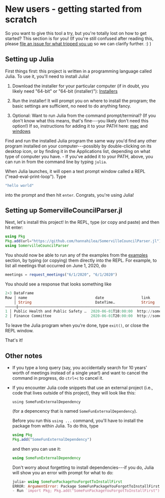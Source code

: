 # New users - getting started from scratch
So you want to give this tool a try, but you're totally lost on how to get started? This section is for you! (If you're still confused after reading this, please [file an issue for what tripped you up](https://github.com/hannahilea/SomervilleCouncilParser.jl/issues/new/choose) so we can clarify further. :) )

## Setting up Julia
First things first: this project is written in a programming language called Julia. To use it, you'll need to install Julia!

1. Download the installer for your particular computer (if in doubt, you likely need "64-bit" or "64-bit (installer)"): [Installers](https://julialang.org/downloads/#current_stable_release)

2. Run the installer! It will prompt you on where to install the program; the basic settings are sufficient, no need to do anything fancy.

3. Optional: Want to run Julia from the command prompt/terminal? (If you don't know what this means, that's fine---you likely don't need this option!) If so, instructions for adding it to your PATH here: [mac](https://julialang.org/downloads/platform/#optional_add_julia_to_path) and [windows](https://julialang.org/downloads/platform/#adding_julia_to_path_on_windows_10)

Find and run the installed Julia program the same way you'd find any other program installed on your computer---possibly by double-clicking on its desktop icon, or by finding it in the Applications list, depending on what type of computer you have. 
    - If you've added it to your PATH, above, you can run in from the command line by typing `julia`.

When Julia launches, it will open a text prompt window called a REPL ("read-eval-print-loop"). Type
```julia
"hello world"
```
into the prompt and then hit `enter`. Congrats, you're using Julia!

## Setting up SomervilleCouncilParser.jl
Next, let's install this project! In the REPL, type (or copy and paste) and then hit enter:
```julia
using Pkg
Pkg.add(url="https://github.com/hannahilea/SomervilleCouncilParser.jl")
using SomervilleCouncilParser
```

You should now be able to run any of the examples from the [examples](../examples.md) section, by typing (or copying) them directly into the REPL. For example, to list all meetings that occurred on June 1, 2020, do
```julia
meetings = request_meetings("6/1/2020", "6/1/2020")
```
You should see a response that looks something like
```julia
2×3 DataFrame
Row │ name                               date                 link                              
    │ String                             DateTime…            String                            
─────┼───────────────────────────────────────────────────────────────────────────────────────────
1 │ Public Health and Public Safety …  2020-06-01T18:00:00  http://somervillecityma.iqm2.com…
2 │ Finance Committee                  2020-06-01T20:00:00  http://somervillecityma.iqm2.com…
```

To leave the Julia program when you're done, type `exit()`, or close the REPL window.

That's it!

## Other notes
- If you type a long query (say, you accidentally search for 10 years' worth of meetings instead of a single year!) and want to cancel the command in progress, do `ctrl+c` to cancel it.

- If you encounter Julia code snippets that use an external project (i.e., code that lives outside of this project), they will look like this:
    ```
    using SomeFunExternalDependency
    ```
    (for a depencency that is named `SomeFunExternalDependency`). 
    
    Before you run this `using ...` command, you'll have to install the package from within Julia. To do this, type
    ```julia
    using Pkg
    Pkg.add("SomeFunExternalDependency")
    ```
    and then you can use it:

    ```julia
    using SomeFunExternalDependency
    ```

    Don't worry about forgetting to install dependencies---if you do, Julia will show you an error with prompt for what to do:
    ```julia
    julia> using SomeFunPackageYouForgotToInstallFirst
    ERROR: ArgumentError: Package SomeFunPackageYouForgotToInstallFirst not found in current path:
    - Run `import Pkg; Pkg.add("SomeFunPackageYouForgotToInstallFirst")` to install the SomeFunPackageYouForgotToInstallFirst package.
    ```
